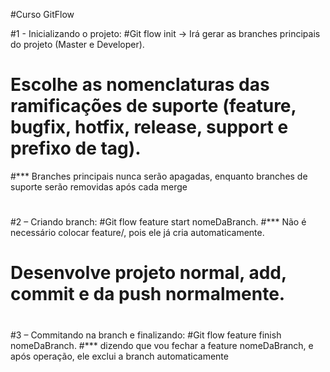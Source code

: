 #Curso GitFlow

#1 - Inicializando o projeto:
#Git flow init -> Irá gerar as branches principais do projeto (Master e Developer).
#	Escolhe as nomenclaturas das ramificações de suporte (feature, bugfix, hotfix, release, support e prefixo de tag).
#*** Branches principais nunca serão apagadas, enquanto branches de suporte serão removidas após cada merge
#
#2 – Criando branch:
#Git flow feature start nomeDaBranch.
#*** Não é necessário colocar feature/, pois ele já cria automaticamente.
#	Desenvolve projeto normal, add, commit e da push normalmente.
#
#3 – Commitando na branch e finalizando:
#Git flow feature finish nomeDaBranch.
#*** dizendo que vou fechar a feature nomeDaBranch, e após operação, ele exclui a branch automaticamente
